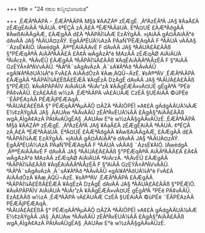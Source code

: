 +++
title = "24 ನಕುಲ ಕುನ್ತೀಭೋಜಸುತ"

+++
¸ÉÆÃªÀÄPÀ - ¸ÉÆÃªÀÄPÀ M§â ¥ÁAZÁ® zÉÆgÉ. ¸ÀºÀzÉÃªÀ JA§ ¥ÁaÃ£À zÉÆgÉAiÀÄ ªÀÄUÀ. ¢ªÉÇÃ zÁ¸À£À ªÉÆªÀÄäUÀ. EªÀ¤UÉ £ÀÆªÀðgÀÄ ¥ÀwßAiÀÄgÀÆ, £ÀÆgÀÄ d£À ªÀÄPÀÌ¼ÀÆ EzÀÝgÀÄ. »jAiÀÄ gÁ¤ÃAiÀÄ°è dAvÀÄ JA§ ªÀÄUÀ¤zÀÝ. EgÀÄªÉUÀ½AzÀ PÀaÑ¹PÉÆAqÀÄ F ªÀÄUÀ vÀÄA§ ¨ÁzsÉ¥ÀlÖ. IÄwédgÀ ¸À®ºÉAiÀÄAvÉ F dAvÀÄ JA§ ªÀÄUÀ£À£ÀÄß §°PÉÆqÀ®Ä AiÀÄªÀÄÄ£Á £À¢Ã wÃgÀzÀ°è MAzÀÄ zÉÆqÀØ AiÀiÁUÀ ªÀiÁrzÀ. ªÀÄvÉÛ £ÀÆgÀÄ ªÀÄPÀÌ¼À£ÀÄß ¥ÀqÉAiÀÄÄªÀÅzÉÃ F §°AiÀÄ GzÉÝÃ±ÀªÁVvÀÄÛ. ªÀÄºÁ¨sÁgÀvÀzÀ ¸À¨sÁ¥ÀªÀð ªÀÄvÀÄÛ «gÁl¥ÀªÀðUÀ¼À°è FvÀ£À AiÀÄdÕzÀ ¥Àæ¸ÀQÛ¬ÄzÉ. ¥sÀ®ªÁV ¸ÉÆÃªÀÄPÀ £ÀÆgÀÄ ªÀÄPÀÌ¼À£ÉßÃ£ÉÆÃ ¥ÀqÉzÀ DzÀgÉ dAvÀÄ JA§ ªÀÄUÀ£À£ÀÄß §°PÉÆlÖ. ¥ÁvÀPÀPÁÌV AiÀiÁUÀ ªÀiÁr¹zÀ ¥ÀÄgÉÆÃ»vÀ¤UÉ gËgÀªÀ ²PÉë PÁ¢vÀÄÛ. EzÀ£ÀÄß w½zÀ ¸ÉÆªÀÄPÀ vÀ£ÀUÀÆ CzÉÃ §UÉAiÀÄ ©üPÉë ¨ÉÃPÉAzÀÄ PÉÆÃjPÉÆAqÀ.  
ªÀÄUÀ£À£ÉßÃ §° PÉÆqÀÄªÀµÀÄÖ ¤ÃZÀ ªÀÄlÖPÉÌ »A¢£À gÁdgÀÄUÀ¼ÀÆ E½¢zÀÝgÀÄ JA§ ¸ÀAUÀw ªÀÄvÀÄÛ zÉÃªÀvÉUÀ¼ÀÄ £ÀgÀ§°AiÀÄ£ÀÄß wgÀ¸ÁÌgÀ¢AzÀ PÁtÄvÁÛgÉA§ ¸ÀAUÀw E°è w½zÀÄ§gÀÄvÀÛzÉ.¸ÉÆÃªÀÄPÀ M§â ¥ÁAZÁ® zÉÆgÉ. ¸ÀºÀzÉÃªÀ JA§ ¥ÁaÃ£À zÉÆgÉAiÀÄ ªÀÄUÀ. ¢ªÉÇÃ zÁ¸À£À ªÉÆªÀÄäUÀ. EªÀ¤UÉ £ÀÆªÀðgÀÄ ¥ÀwßAiÀÄgÀÆ, £ÀÆgÀÄ d£À ªÀÄPÀÌ¼ÀÆ EzÀÝgÀÄ. »jAiÀÄ gÁ¤ÃAiÀÄ°è dAvÀÄ JA§ ªÀÄUÀ¤zÀÝ. EgÀÄªÉUÀ½AzÀ PÀaÑ¹PÉÆAqÀÄ F ªÀÄUÀ vÀÄA§ ¨ÁzsÉ¥ÀlÖ. IÄwédgÀ ¸À®ºÉAiÀÄAvÉ F dAvÀÄ JA§ ªÀÄUÀ£À£ÀÄß §°PÉÆqÀ®Ä AiÀÄªÀÄÄ£Á £À¢Ã wÃgÀzÀ°è MAzÀÄ zÉÆqÀØ AiÀiÁUÀ ªÀiÁrzÀ. ªÀÄvÉÛ £ÀÆgÀÄ ªÀÄPÀÌ¼À£ÀÄß ¥ÀqÉAiÀÄÄªÀÅzÉÃ F §°AiÀÄ GzÉÝÃ±ÀªÁVvÀÄÛ. ªÀÄºÁ¨sÁgÀvÀzÀ ¸À¨sÁ¥ÀªÀð ªÀÄvÀÄÛ «gÁl¥ÀªÀðUÀ¼À°è FvÀ£À AiÀÄdÕzÀ ¥Àæ¸ÀQÛ¬ÄzÉ. ¥sÀ®ªÁV ¸ÉÆÃªÀÄPÀ £ÀÆgÀÄ ªÀÄPÀÌ¼À£ÉßÃ£ÉÆÃ ¥ÀqÉzÀ DzÀgÉ dAvÀÄ JA§ ªÀÄUÀ£À£ÀÄß §°PÉÆlÖ. ¥ÁvÀPÀPÁÌV AiÀiÁUÀ ªÀiÁr¹zÀ ¥ÀÄgÉÆÃ»vÀ¤UÉ gËgÀªÀ ²PÉë PÁ¢vÀÄÛ. EzÀ£ÀÄß w½zÀ ¸ÉÆªÀÄPÀ vÀ£ÀUÀÆ CzÉÃ §UÉAiÀÄ ©üPÉë ¨ÉÃPÉAzÀÄ PÉÆÃjPÉÆAqÀ.  
ªÀÄUÀ£À£ÉßÃ §° PÉÆqÀÄªÀµÀÄÖ ¤ÃZÀ ªÀÄlÖPÉÌ »A¢£À gÁdgÀÄUÀ¼ÀÆ E½¢zÀÝgÀÄ JA§ ¸ÀAUÀw ªÀÄvÀÄÛ zÉÃªÀvÉUÀ¼ÀÄ £ÀgÀ§°AiÀÄ£ÀÄß wgÀ¸ÁÌgÀ¢AzÀ PÁtÄvÁÛgÉA§ ¸ÀAUÀw E°è w½zÀÄ§gÀÄvÀÛzÉ.